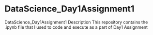 # DataScience_Day1Assignment1
DataScience_Day1Assignment1 Description
This repository contains the .ipynb file that I used to code and execute as a part of Day1 Assignment
